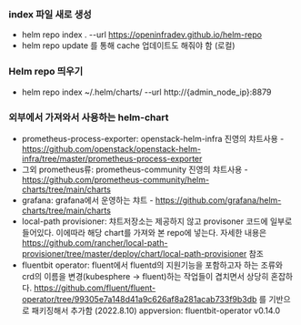 ### index 파일 새로 생성

- helm repo index . --url https://openinfradev.github.io/helm-repo
- helm repo update 를 통해 cache 업데이트도 해줘야 함 (로컬)

### Helm repo 띄우기
 
- helm repo index ~/.helm/charts/ --url http://{admin_node_ip}:8879

### 외부에서 가져와서 사용하는 helm-chart

- prometheus-process-exporter: openstack-helm-infra 진영의 챠트사용 - https://github.com/openstack/openstack-helm-infra/tree/master/prometheus-process-exporter
- 그외 prometheus류: prometheus-community 진영의 챠트사용 - https://github.com/prometheus-community/helm-charts/tree/main/charts
- grafana: grafana에서 운영하는 챠트 - https://github.com/grafana/helm-charts/tree/main/charts
- local-path provisioner: 챠트저장소는 제공하지 않고 provisoner 코드에 일부로 들어있다. 이에따라 해당 chart를 가져와 본 repo에 넣는다. 자세한 내용은 https://github.com/rancher/local-path-provisioner/tree/master/deploy/chart/local-path-provisioner 참조
- fluentbit operator: fluent에서 fluentd의 지원기능을 포함하고자 하는 조류와 crd의 이름을 변경(kubesphere -> fluent)하는 작업들이 겹치면서 상당히 혼잡하다. https://github.com/fluent/fluent-operator/tree/99305e7a148d41a9c626af8a281acab733f9b3db 를 기반으로 패키징해서 추가함 (2022.8.10)  appversion: fluentbit-operator v0.14.0
